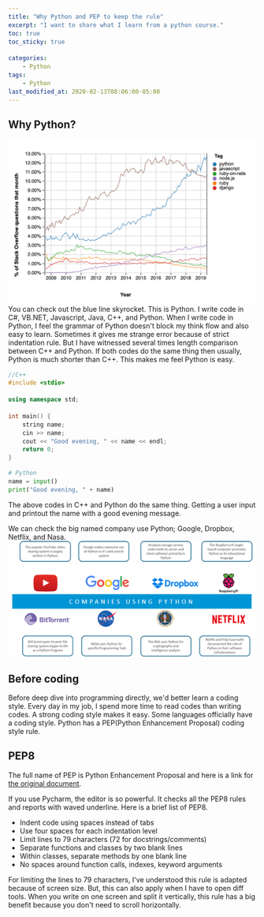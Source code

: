 ```yaml
---
title: "Why Python and PEP to keep the rule"
excerpt: "I want to share what I learn from a python course."
toc: true
toc_sticky: true 

categories:
    - Python
tags:
    - Python
last_modified_at: 2020-02-13T08:06:00-05:00
---
```


## Why Python?
![Python skyrocket](/assets/images/python_popularity.png)
You can check out the blue line skyrocket. This is Python. I write code in C#, VB.NET, Javascript, Java, C++, and Python. When I write code in Python, I feel the grammar of Python doesn't block my think flow and also easy to learn. Sometimes it gives me strange error because of strict indentation rule. But I have witnessed several times length comparison between C++ and Python. If both codes do the same thing then usually, Python is much shorter than C++. This makes me feel Python is easy.

```c++
//C++
#include <stdio>

using namespace std;

int main() {
    string name;
    cin >> name;
    cout << "Good evening, " << name << endl;
    return 0;
}
```

```python
# Python
name = input()
print("Good evening, " + name)
```
The above codes in C++ and Python do the same thing. Getting a user input and printout the name with a good evening message. 

We can check the big named company use Python; Google, Dropbox, Netflix, and Nasa.
![Python in real](/assets/images/big_named_python.png)


## Before coding
Before deep dive into programming directly, we'd better learn a coding style. Every day in my job, I spend more time to read codes than writing codes. A strong coding style makes it easy. Some languages officially have a coding style. Python has a PEP(Python Enhancement Proposal) coding style rule. 


## PEP8
The full name of PEP is Python Enhancement Proposal and here is a link for [the original document](https://www.python.org/dev/peps/pep-0008/). 

If you use Pycharm, the editor is so powerful. It checks all the PEP8 rules and reports with waved underline. Here is a brief list of PEP8.

* Indent code using spaces instead of tabs
* Use four spaces for each indentation level 
* Limit lines to 79 characters (72 for docstrings/comments)
* Separate functions and classes by two blank lines
* Within classes, separate methods by one blank line
* No spaces around function calls, indexes, keyword arguments

For limiting the lines to 79 characters, I've understood this rule is adapted because of screen size. But, this can also apply when I have to open diff tools. When you write on one screen and split it vertically, this rule has a big benefit because you don't need to scroll horizontally. 